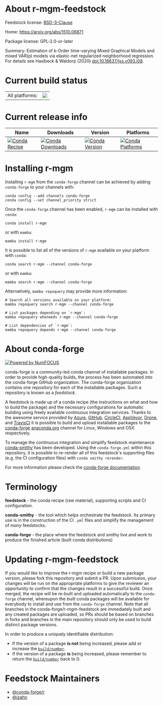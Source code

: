 About r-mgm-feedstock
=====================

Feedstock license: [BSD-3-Clause](https://github.com/conda-forge/r-mgm-feedstock/blob/main/LICENSE.txt)

Home: https://arxiv.org/abs/1510.06871

Package license: GPL-2.0-or-later

Summary: Estimation of k-Order time-varying Mixed Graphical Models and mixed VAR(p) models via elastic-net regularized neighborhood regression. For details see Haslbeck & Waldorp (2020) <doi:10.18637/jss.v093.i08>.

Current build status
====================


<table><tr><td>All platforms:</td>
    <td>
      <a href="https://dev.azure.com/conda-forge/feedstock-builds/_build/latest?definitionId=13388&branchName=main">
        <img src="https://dev.azure.com/conda-forge/feedstock-builds/_apis/build/status/r-mgm-feedstock?branchName=main">
      </a>
    </td>
  </tr>
</table>

Current release info
====================

| Name | Downloads | Version | Platforms |
| --- | --- | --- | --- |
| [![Conda Recipe](https://img.shields.io/badge/recipe-r--mgm-green.svg)](https://anaconda.org/conda-forge/r-mgm) | [![Conda Downloads](https://img.shields.io/conda/dn/conda-forge/r-mgm.svg)](https://anaconda.org/conda-forge/r-mgm) | [![Conda Version](https://img.shields.io/conda/vn/conda-forge/r-mgm.svg)](https://anaconda.org/conda-forge/r-mgm) | [![Conda Platforms](https://img.shields.io/conda/pn/conda-forge/r-mgm.svg)](https://anaconda.org/conda-forge/r-mgm) |

Installing r-mgm
================

Installing `r-mgm` from the `conda-forge` channel can be achieved by adding `conda-forge` to your channels with:

```
conda config --add channels conda-forge
conda config --set channel_priority strict
```

Once the `conda-forge` channel has been enabled, `r-mgm` can be installed with `conda`:

```
conda install r-mgm
```

or with `mamba`:

```
mamba install r-mgm
```

It is possible to list all of the versions of `r-mgm` available on your platform with `conda`:

```
conda search r-mgm --channel conda-forge
```

or with `mamba`:

```
mamba search r-mgm --channel conda-forge
```

Alternatively, `mamba repoquery` may provide more information:

```
# Search all versions available on your platform:
mamba repoquery search r-mgm --channel conda-forge

# List packages depending on `r-mgm`:
mamba repoquery whoneeds r-mgm --channel conda-forge

# List dependencies of `r-mgm`:
mamba repoquery depends r-mgm --channel conda-forge
```


About conda-forge
=================

[![Powered by
NumFOCUS](https://img.shields.io/badge/powered%20by-NumFOCUS-orange.svg?style=flat&colorA=E1523D&colorB=007D8A)](https://numfocus.org)

conda-forge is a community-led conda channel of installable packages.
In order to provide high-quality builds, the process has been automated into the
conda-forge GitHub organization. The conda-forge organization contains one repository
for each of the installable packages. Such a repository is known as a *feedstock*.

A feedstock is made up of a conda recipe (the instructions on what and how to build
the package) and the necessary configurations for automatic building using freely
available continuous integration services. Thanks to the awesome service provided by
[Azure](https://azure.microsoft.com/en-us/services/devops/), [GitHub](https://github.com/),
[CircleCI](https://circleci.com/), [AppVeyor](https://www.appveyor.com/),
[Drone](https://cloud.drone.io/welcome), and [TravisCI](https://travis-ci.com/)
it is possible to build and upload installable packages to the
[conda-forge](https://anaconda.org/conda-forge) [anaconda.org](https://anaconda.org/)
channel for Linux, Windows and OSX respectively.

To manage the continuous integration and simplify feedstock maintenance
[conda-smithy](https://github.com/conda-forge/conda-smithy) has been developed.
Using the ``conda-forge.yml`` within this repository, it is possible to re-render all of
this feedstock's supporting files (e.g. the CI configuration files) with ``conda smithy rerender``.

For more information please check the [conda-forge documentation](https://conda-forge.org/docs/).

Terminology
===========

**feedstock** - the conda recipe (raw material), supporting scripts and CI configuration.

**conda-smithy** - the tool which helps orchestrate the feedstock.
                   Its primary use is in the construction of the CI ``.yml`` files
                   and simplify the management of *many* feedstocks.

**conda-forge** - the place where the feedstock and smithy live and work to
                  produce the finished article (built conda distributions)


Updating r-mgm-feedstock
========================

If you would like to improve the r-mgm recipe or build a new
package version, please fork this repository and submit a PR. Upon submission,
your changes will be run on the appropriate platforms to give the reviewer an
opportunity to confirm that the changes result in a successful build. Once
merged, the recipe will be re-built and uploaded automatically to the
`conda-forge` channel, whereupon the built conda packages will be available for
everybody to install and use from the `conda-forge` channel.
Note that all branches in the conda-forge/r-mgm-feedstock are
immediately built and any created packages are uploaded, so PRs should be based
on branches in forks and branches in the main repository should only be used to
build distinct package versions.

In order to produce a uniquely identifiable distribution:
 * If the version of a package **is not** being increased, please add or increase
   the [``build/number``](https://docs.conda.io/projects/conda-build/en/latest/resources/define-metadata.html#build-number-and-string).
 * If the version of a package **is** being increased, please remember to return
   the [``build/number``](https://docs.conda.io/projects/conda-build/en/latest/resources/define-metadata.html#build-number-and-string)
   back to 0.

Feedstock Maintainers
=====================

* [@conda-forge/r](https://github.com/orgs/conda-forge/teams/r/)
* [@izahn](https://github.com/izahn/)

